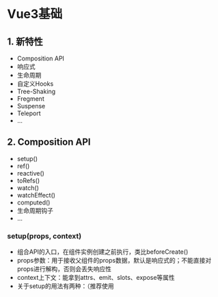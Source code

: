 # Vue3基础



## 1. 新特性

* Composition API
* 响应式
* 生命周期
* 自定义Hooks
* Tree-Shaking
* Fregment
* Suspense
* Teleport
* ...

## 2. Composition API

* setup()
* ref()
* reactive()
* toRefs()
* watch()
* watchEffect()
* computed()
* 生命周期钩子
* ...

### setup(props, context)

* 组合API的入口，在组件实例创建之前执行，类比beforeCreate()
* props参数：用于接收父组件的props数据，默认是响应式的；不能直接对props进行解构，否则会丢失响应性
* context上下文：能拿到attrs、emit、slots、expose等属性
* 关于setup的用法有两种：（推荐使用<script setup>语法）
* <script setup>的优势：不用手动暴露数据和行为，可以在模板中直接使用

### ref()

* 可以定义任意类型的响应式数据
* 返回值为一个带有value属性的对象
* 通过劫持对象的访问和修改，即`getter()、setter()`实现响应式

### reactive()

* 通过Proxy，配合reflect实现响应式
* 只能用来定义对象类型的响应式数据
* 不需要通过`.value`访问，对象会自动解包
* 解构某个对象属性，会使其响应性丢失

### toRefs()

*  用于将一个 reactive 对象转化为属性全部为 ref 对象的普通对象
* 解决响应性丢失的问题

### watch(source, callback, [options])

* source：源数据
* callback：回调函数
* options：支持deep、immediate、flush等
* 支持手动停止监听

### watchEffect()

* 不需要手动传入source源数据
* watchEffect会自动执行一次，以收集依赖
* 只能拿到变化后的值

### computed()

* 调用computed()方法定义一个计算属性
* 计算属性的值会被缓存，依赖变化时会重新计算

### 生命周期

* `beforeCreate`===>`setup()`
* `created`=======>`setup()`
* `beforeMount` ===>`onBeforeMount`
* `mounted`=======>`onMounted`
* `beforeUpdate`===>`onBeforeUpdate`
* `updated` =======>`onUpdated`
* `beforeDestroy` ==>`onBeforeUnmount`
* `destroyed` =====>`onUnmounted`

### 其它组合API

* shallowRef()：ref的浅层作用形式，只对 `.value` 的访问是响应式的
* shallowReactive()：reactive的浅层作用形式

